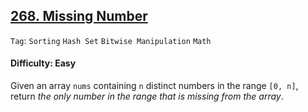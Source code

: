 ## [268. Missing Number](https://leetcode.com/problems/missing-number)

```Tag```: ```Sorting``` ```Hash Set``` ```Bitwise Manipulation``` ```Math```

#### Difficulty: Easy

Given an array ```nums``` containing ```n``` distinct numbers in the range ```[0, n]```, return _the only number in the range that is missing from the array_.

